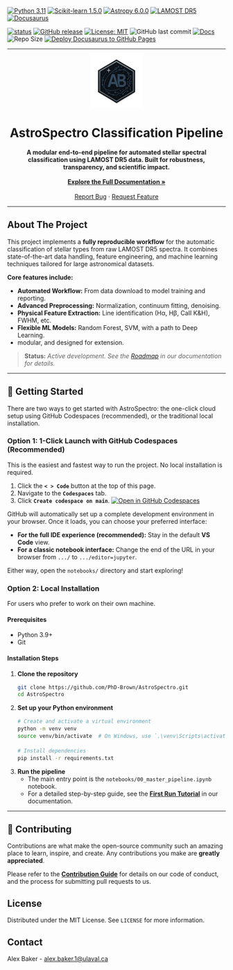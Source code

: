 <!-- TECHNO BADGES -->
[![Python 3.11](https://img.shields.io/badge/python-3.11-blue?style=for-the-badge&logo=python&logoColor=yellow)](https://www.python.org/)
[![Scikit-learn 1.5.0](https://img.shields.io/badge/scikit--learn-1.5.0-F7931E?style=for-the-badge&logo=scikit-learn&logoColor=white)](https://scikit-learn.org/)
[![Astropy 6.0.0](https://img.shields.io/badge/astropy-6.0.0-6D6D6D?style=for-the-badge)](https://www.astropy.org/)
[![LAMOST DR5](https://img.shields.io/badge/LAMOST-DR5-0099FF?style=for-the-badge)](http://www.lamost.org/public/)
[![Docusaurus](https://img.shields.io/badge/Docusaurus-3ECC5F?style=for-the-badge&logo=Docusaurus&logoColor=white)](https://docusaurus.io/)

<!-- STATUS / META BADGES -->
[![status](https://img.shields.io/badge/status-active-brightgreen?style=for-the-badge)](https://github.com/PhD-Brown/AstroSpectro)
[![GitHub release](https://img.shields.io/github/v/release/PhD-Brown/AstroSpectro?include_prereleases&style=for-the-badge)](https://github.com/PhD-Brown/AstroSpectro/releases)
[![License: MIT](https://img.shields.io/badge/License-MIT-green?style=for-the-badge)](LICENSE)
![GitHub last commit](https://img.shields.io/github/last-commit/PhD-Brown/AstroSpectro?style=for-the-badge)
[![Docs](https://img.shields.io/badge/docs-online-blue)](https://phd-brown.github.io/AstroSpectro/)
![Repo Size](https://img.shields.io/github/repo-size/PhD-Brown/AstroSpectro)
[![Deploy Docusaurus to GitHub Pages](https://github.com/PhD-Brown/AstroSpectro/actions/workflows/deploy.yml/badge.svg)](https://github.com/PhD-Brown/AstroSpectro/actions/workflows/deploy.yml)
<br>

---

<!-- LOGO & MAIN LINK -->
<p align="center">
  <a href="https://phd-brown.github.io/AstroSpectro/">
    <img src="https://raw.githubusercontent.com/PhD-Brown/AstroSpectro/main/website/static/img/logo.png" alt="Astro-Spectro Logo" width="120">
  </a>
</p>

<h1 align="center">AstroSpectro Classification Pipeline</h1>

<p align="center">
  <strong>A modular end-to-end pipeline for automated stellar spectral classification using LAMOST DR5 data. Built for robustness, transparency, and scientific impact.</strong>
  <br><br>
  <a href="https://phd-brown.github.io/AstroSpectro/"><strong>Explore the Full Documentation »</strong></a>
  <br><br>
  <a href="https://github.com/PhD-Brown/AstroSpectro/issues">Report Bug</a>
  ·
  <a href="https://github.com/PhD-Brown/AstroSpectro/issues">Request Feature</a>
</p>

---

## About The Project

This project implements a **fully reproducible workflow** for the automatic classification of stellar types from raw LAMOST DR5 spectra. It combines state-of-the-art data handling, feature engineering, and machine learning techniques tailored for large astronomical datasets.

**Core features include:**
*   **Automated Workflow:** From data download to model training and reporting.
*   **Advanced Preprocessing:** Normalization, continuum fitting, denoising.
*   **Physical Feature Extraction:** Line identification (Hα, Hβ, CaII K&H), FWHM, etc.
*   **Flexible ML Models:** Random Forest, SVM, with a path to Deep Learning.
*    modular, and designed for extension.

> **Status:** *Active development. See the [Roadmap](https://phd-brown.github.io/AstroSpectro/docs/community/roadmap) in our documentation for details.*

---

## 🚀 Getting Started

There are two ways to get started with AstroSpectro: the one-click cloud setup using GitHub Codespaces (recommended), or the traditional local installation.

### Option 1: 1-Click Launch with GitHub Codespaces (Recommended)

This is the easiest and fastest way to run the project. No local installation is required.

1.  Click the **`< > Code`** button at the top of this page.
2.  Navigate to the **`Codespaces`** tab.
3.  Click **`Create codespace on main`**.
    [![Open in GitHub Codespaces](https://github.com/codespaces/badge.svg)](https://github.com/codespaces/new?hide_repo_select=true&ref=main&repo=588658495)

GitHub will automatically set up a complete development environment in your browser. Once it loads, you can choose your preferred interface:

*   **For the full IDE experience (recommended):** Stay in the default **VS Code** view.
*   **For a classic notebook interface:** Change the end of the URL in your browser from `.../` to `.../editor=jupyter`.

Either way, open the `notebooks/` directory and start exploring!


### Option 2: Local Installation

For users who prefer to work on their own machine.

#### Prerequisites

*   Python 3.9+
*   Git

#### Installation Steps

1.  **Clone the repository**
    ```sh
    git clone https://github.com/PhD-Brown/AstroSpectro.git
    cd AstroSpectro
    ```
2.  **Set up your Python environment**
    ```sh
    # Create and activate a virtual environment
    python -m venv venv
    source venv/bin/activate  # On Windows, use `.\venv\Scripts\activate`
    
    # Install dependencies
    pip install -r requirements.txt
    ```
3.  **Run the pipeline**
    *   The main entry point is the `notebooks/00_master_pipeline.ipynb` notebook.
    *   For a detailed step-by-step guide, see the **[First Run Tutorial](https://phd-brown.github.io/AstroSpectro/docs/getting-started/first-run)** in our documentation.
---

## 🤝 Contributing

Contributions are what make the open-source community such an amazing place to learn, inspire, and create. Any contributions you make are **greatly appreciated**.

Please refer to the **[Contribution Guide](https://phd-brown.github.io/AstroSpectro/docs/community/contributing)** for details on our code of conduct, and the process for submitting pull requests to us.

## License

Distributed under the MIT License. See `LICENSE` for more information.

## Contact

Alex Baker - alex.baker.1@ulaval.ca
